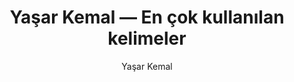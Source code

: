 ---
layout: yazar
title: Yaşar Kemal — En çok kullanılan kelimeler
description: Yaşar Kemal eserlerinin kelime sıklığı grafiği.
author: Yaşar Kemal
author_slug: yasar-kemal
permalink: /yazar/yasar-kemal-en-cok-kullanilan-kelimeler/
lang: tr
titles:
- İnce Memed 3
- İnce Memed 2
- Binboğalar Efsanesi
- İnce Memed 4
- İnce Memed 1
---